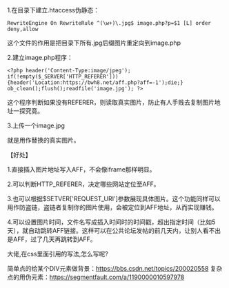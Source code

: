 1.在目录下建立.htaccess伪静态：
 
`RewriteEngine On
RewriteRule ^(\w+)\.jpg$ image.php?p=$1 [L]
order deny,allow`


这个文件的作用是把目录下所有.jpg后缀图片重定向到image.php

2.建立image.php程序：
 
`<?php
header('Content-Type:image/jpeg');
if(!empty($_SERVER['HTTP_REFERER'])){header('Location:https://bwh8.net/aff.php?aff=-1');die;}
ob_clean();flush();readfile('image.jpg');
?>`


这个程序判断如果没有REFERER，则读取真实图片，防止有人手贱去复制图片地址一探究竟。

3.上传一个image.jpg

就是用作替换的真实图片。

【好处】

1.直接插入图片地址写入AFF，不会像iframe那样明显。

2.可以判断HTTP_REFERER，决定哪些网站定位至AFF。

3.也可以根据$SETVER['REQUEST_URI']参数展现具体图片。这个功能同样可以用作防盗链，盗链者复制你的图片使用，会被定位到AFF地址，从而实现赚钱。

4.可以设置图片时间，文件名写成插入时间时的时间戳，超出指定时间（比如5天），就自动跳转AFF链接。这样可以在公共论坛发帖的前几天内，让别人看不出是AFF，过了几天再跳转到AFF。



大佬,在css里面引用的写法,怎么写呢?

简单点的给某个DIV元素做背景：https://bbs.csdn.net/topics/200020558
复杂点的用伪元素：https://segmentfault.com/a/1190000010597978
